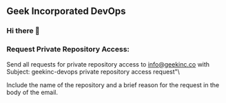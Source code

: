 ## Geek Incorporated DevOps
### Hi there 👋

### Request Private Repository Access:
Send all requests for private repository access to info@geekinc.co with Subject: geekinc-devops private repository access request"\

Include the name of the repository and a brief reason for the request in the body of the email.

<!--
**geekincorp-devops/geekincorp-devops** is a ✨ _special_ ✨ repository because its `README.md` (this file) appears on your GitHub profile.

Here are some ideas to get you started:

- 🔭 I’m currently working on ...
- 🌱 I’m currently learning ...
- 👯 I’m looking to collaborate on ...
- 🤔 I’m looking for help with ...
- 💬 Ask me about ...
- 📫 How to reach me: ...
- 😄 Pronouns: ...
- ⚡ Fun fact: ...
-->
